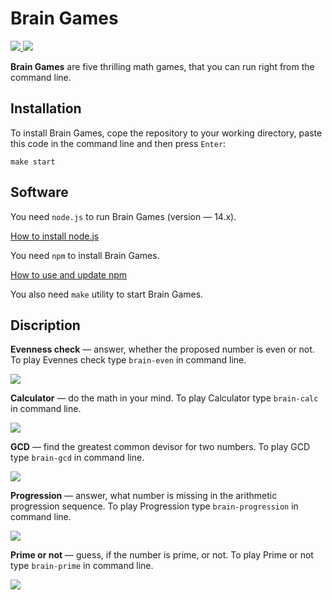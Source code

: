 # Brain Games


<a href="https://codeclimate.com/github/codeclimate/codeclimate/maintainability">
  <img src="https://api.codeclimate.com/v1/badges/a99a88d28ad37a79dbf6/maintainability" />
</a>

<a href="https://github.com/olegkuzmenko/frontend-project-lvl1/actions">
  <img src="https://github.com/olegkuzmenko/frontend-project-lvl1/workflows/StartLint/badge.svg" />
</a>

**Brain Games** are five thrilling math games, that you can run right from the command line.

## Installation ##
To install Brain Games, cope the repository to your working directory, paste this code in the command line and then press `Enter`:

```make start```

## Software

You need `node.js` to run Brain Games (version — 14.x). 

[How to install node.js](https://nodejs.org/en/download/package-manager/)

You need `npm` to install Brain Games.

[How to use and update npm](https://www.npmjs.com/get-npm)

You also need `make` utility to start Brain Games.


## Discription

**Evenness check** — answer, whether the proposed number is even or not. To play Evennes check type `brain-even` in command line.

<a href="https://asciinema.org/a/GzT6KKA41IT92vXOuFjveNhqT" target="_blank"><img src="https://asciinema.org/a/GzT6KKA41IT92vXOuFjveNhqT.svg" /></a>


**Calculator** — do the math in your mind. To play Calculator type `brain-calc` in command line.

<a href="https://asciinema.org/a/F1FQgRdotdYloNtQizQ0urMOu" target="_blank"><img src="https://asciinema.org/a/F1FQgRdotdYloNtQizQ0urMOu.svg" /></a>


**GCD** — find the greatest common devisor for two numbers. To play GCD type `brain-gcd` in command line.

<a href="https://asciinema.org/a/0ZtbNptbbsQeFRMEGCZSiMSgB" target="_blank"><img src="https://asciinema.org/a/0ZtbNptbbsQeFRMEGCZSiMSgB.svg" /></a>


**Progression** — answer, what number is missing in the arithmetic progression sequence. To play Progression type `brain-progression` in command line.

<a href="https://asciinema.org/a/CLpYvGD9uzxN2kVZanRZpXEWD" target="_blank"><img src="https://asciinema.org/a/CLpYvGD9uzxN2kVZanRZpXEWD.svg" /></a>


**Prime or not** — guess, if the number is prime, or not. To play Prime or not type `brain-prime` in command line.


<a href="https://asciinema.org/a/3MPTDcZBRz0ZCpuFbEVhfKbxy" target="_blank"><img src="https://asciinema.org/a/3MPTDcZBRz0ZCpuFbEVhfKbxy.svg" /></a>





